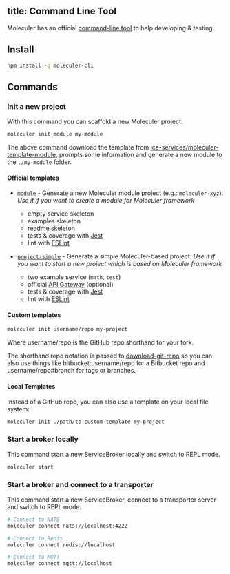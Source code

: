 title: Command Line Tool
---
Moleculer has an official [command-line tool](https://github.com/ice-services/moleculer-cli) to help developing & testing.

## Install

``` bash
npm install -g moleculer-cli
```

## Commands

### Init a new project
With this command you can scaffold a new Moleculer project.

``` bash
moleculer init module my-module
```
The above command download the template from [ice-services/moleculer-template-module](https://github.com/ice-services/moleculer-template-module), prompts some information and generate a new module to the `./my-module` folder.

#### Official templates

* [`module`](https://github.com/ice-services/moleculer-template-module) - Generate a new Moleculer module project (e.g.: `moleculer-xyz`). *Use it if you want to create a module for Moleculer framework*
	* empty service skeleton
	* examples skeleton
	* readme skeleton
	* tests & coverage with [Jest](http://facebook.github.io/jest/)
	* lint with [ESLint](http://eslint.org/)


* [`project-simple`](https://github.com/ice-services/moleculer-template-project-simple) - Generate a simple Moleculer-based project. *Use it if you want to start a new project which is based on Moleculer framework*
	* two example service (`math`, `test`)
	* official [API Gateway](https://github.com/ice-services/moleculer-web) (optional)
	* tests & coverage with [Jest](http://facebook.github.io/jest/)
	* lint with [ESLint](http://eslint.org/)

#### Custom templates

``` bash
moleculer init username/repo my-project
```
Where username/repo is the GitHub repo shorthand for your fork.

The shorthand repo notation is passed to [download-git-repo](https://github.com/flipxfx/download-git-repo) so you can also use things like bitbucket:username/repo for a Bitbucket repo and username/repo#branch for tags or branches.

#### Local Templates

Instead of a GitHub repo, you can also use a template on your local file system:
``` bash
moleculer init ./path/to-custom-template my-project
```

### Start a broker locally
This command start a new ServiceBroker locally and switch to REPL mode.
```bash
moleculer start
```

### Start a broker and connect to a transporter
This command start a new ServiceBroker, connect to a transporter server and switch to REPL mode.
```bash
# Connect to NATS
moleculer connect nats://localhost:4222

# Connect to Redis
moleculer connect redis://localhost

# Connect to MQTT
moleculer connect mqtt://localhost
```
